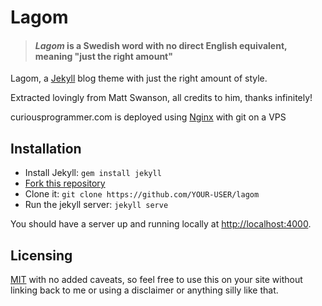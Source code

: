 # Lagom

> #### *Lagom* is a Swedish word with no direct English equivalent, meaning "just the right amount"

Lagom, a [Jekyll][j] blog theme with just the right amount of style. 

Extracted lovingly from Matt Swanson, all credits to him, thanks infinitely!

curiousprogrammer.com is deployed using [Nginx][nginx] with git on a VPS

## Installation

- Install Jekyll: `gem install jekyll`
- [Fork this repository][fork]
- Clone it: `git clone https://github.com/YOUR-USER/lagom`
- Run the jekyll server: `jekyll serve`

You should have a server up and running locally at <http://localhost:4000>.

## Licensing

[MIT](https://github.com/swanson/lagom/blob/master/LICENSE) with no
added caveats, so feel free to use this on your site without linking back to
me or using a disclaimer or anything silly like that.


[j]: http://jekyllrb.com/
[mds]: http://mdswanson.com
[skeleton]: http://www.getskeleton.com/
[font-awesome]: http://fortawesome.github.io/Font-Awesome/
[gfonts]: http://www.google.com/fonts/specimen/Open+Sans
[fork]: https://github.com/swanson/lagom/fork
[config]: https://github.com/swanson/lagom/blob/master/_config.yml
[cname]: https://github.com/swanson/lagom/blob/master/CNAME
[favicon]: https://github.com/swanson/lagom/blob/master/favicon.png
[logo]: https://github.com/swanson/lagom/blob/master/logo.png
[pages]: http://pages.github.com
[twitter]: https://twitter.com/_swanson
[ms]: https://github.com/swanson/
[nginx]: https://www.digitalocean.com/community/articles/how-to-deploy-jekyll-blogs-with-git
